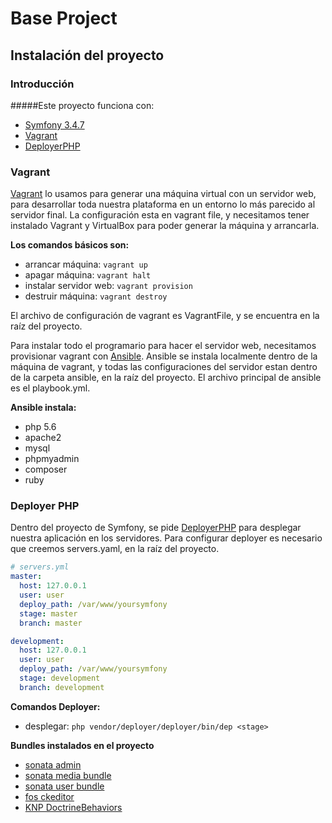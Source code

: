 # Base Project

## Instalación del proyecto

### Introducción

#####Este proyecto funciona con:
 * [Symfony 3.4.7](https://symfony.com/doc/current/index.html)
 * [Vagrant](https://www.vagrantup.com/docs/index.html)
 * [DeployerPHP](https://deployer.org/docs)
 
### Vagrant
 [Vagrant](https://www.vagrantup.com/docs/index.html) lo usamos para generar una máquina virtual con un servidor web, 
 para desarrollar toda nuestra plataforma en un entorno lo más parecido al 
 servidor final.
 La configuración esta en vagrant file, y necesitamos tener instalado Vagrant
 y VirtualBox para poder generar la máquina y arrancarla.
 
 **Los comandos básicos son:**
   * arrancar máquina: `vagrant up` 
   * apagar máquina: `vagrant halt`
   * instalar servidor web: `vagrant provision`
   * destruir máquina: `vagrant destroy`
   
 El archivo de configuración de vagrant es VagrantFile, y se encuentra
 en la raíz del proyecto.
 
 Para instalar todo el programario para hacer el servidor web, necesitamos
 provisionar vagrant con [Ansible](https://docs.ansible.com/). 
 Ansible se instala localmente dentro de la máquina de vagrant, y todas las
 configuraciones del servidor estan dentro de la carpeta ansible, en la 
 raíz del proyecto.
 El archivo principal de ansible es el playbook.yml.
 
 **Ansible instala:**
  * php 5.6
  * apache2
  * mysql
  * phpmyadmin
  * composer
  * ruby
  
### Deployer PHP
Dentro del proyecto de Symfony, se pide [DeployerPHP](https://deployer.org/docs) para desplegar nuestra 
aplicación en los servidores.
Para configurar deployer es necesario que creemos servers.yaml, en la raíz
del proyecto.

```yaml
# servers.yml
master:
  host: 127.0.0.1
  user: user
  deploy_path: /var/www/yoursymfony
  stage: master
  branch: master

development:
  host: 127.0.0.1
  user: user
  deploy_path: /var/www/yoursymfony
  stage: development
  branch: development
```

**Comandos Deployer:**
 * desplegar: `php vendor/deployer/deployer/bin/dep <stage>`
 
 **Bundles instalados en el proyecto**
  * [sonata admin](https://sonata-project.org/bundles/admin/3-x/doc/index.html)
  * [sonata media bundle](https://sonata-project.org/bundles/media/3-x/doc/index.html)
  * [sonata user bundle](https://sonata-project.org/bundles/user/4-x/doc/index.html)
  * [fos ckeditor](https://symfony.com/doc/current/bundles/FOSCKEditorBundle/installation.html)
  * [KNP DoctrineBehaviors](https://github.com/KnpLabs/DoctrineBehaviors)
  
